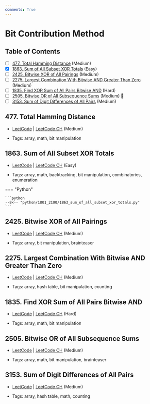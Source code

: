 ```yaml
---
comments: True
---
```


# Bit Contribution Method

## Table of Contents

- [ ] [477. Total Hamming Distance](https://leetcode.cn/problems/total-hamming-distance/) (Medium)
- [x] [1863. Sum of All Subset XOR Totals](https://leetcode.cn/problems/sum-of-all-subset-xor-totals/) (Easy)
- [ ] [2425. Bitwise XOR of All Pairings](https://leetcode.cn/problems/bitwise-xor-of-all-pairings/) (Medium)
- [ ] [2275. Largest Combination With Bitwise AND Greater Than Zero](https://leetcode.cn/problems/largest-combination-with-bitwise-and-greater-than-zero/) (Medium)
- [ ] [1835. Find XOR Sum of All Pairs Bitwise AND](https://leetcode.cn/problems/find-xor-sum-of-all-pairs-bitwise-and/) (Hard)
- [ ] [2505. Bitwise OR of All Subsequence Sums](https://leetcode.cn/problems/bitwise-or-of-all-subsequence-sums/) (Medium) 👑
- [ ] [3153. Sum of Digit Differences of All Pairs](https://leetcode.cn/problems/sum-of-digit-differences-of-all-pairs/) (Medium)

## 477. Total Hamming Distance

-   [LeetCode](https://leetcode.com/problems/total-hamming-distance/) | [LeetCode CH](https://leetcode.cn/problems/total-hamming-distance/) (Medium)

-   Tags: array, math, bit manipulation


## 1863. Sum of All Subset XOR Totals

-   [LeetCode](https://leetcode.com/problems/sum-of-all-subset-xor-totals/) | [LeetCode CH](https://leetcode.cn/problems/sum-of-all-subset-xor-totals/) (Easy)

-   Tags: array, math, backtracking, bit manipulation, combinatorics, enumeration

=== "Python"

    ```python
    --8<-- "python/1801_2100/1863_sum_of_all_subset_xor_totals.py"
    ```



## 2425. Bitwise XOR of All Pairings

-   [LeetCode](https://leetcode.com/problems/bitwise-xor-of-all-pairings/) | [LeetCode CH](https://leetcode.cn/problems/bitwise-xor-of-all-pairings/) (Medium)

-   Tags: array, bit manipulation, brainteaser


## 2275. Largest Combination With Bitwise AND Greater Than Zero

-   [LeetCode](https://leetcode.com/problems/largest-combination-with-bitwise-and-greater-than-zero/) | [LeetCode CH](https://leetcode.cn/problems/largest-combination-with-bitwise-and-greater-than-zero/) (Medium)

-   Tags: array, hash table, bit manipulation, counting


## 1835. Find XOR Sum of All Pairs Bitwise AND

-   [LeetCode](https://leetcode.com/problems/find-xor-sum-of-all-pairs-bitwise-and/) | [LeetCode CH](https://leetcode.cn/problems/find-xor-sum-of-all-pairs-bitwise-and/) (Hard)

-   Tags: array, math, bit manipulation


## 2505. Bitwise OR of All Subsequence Sums

-   [LeetCode](https://leetcode.com/problems/bitwise-or-of-all-subsequence-sums/) | [LeetCode CH](https://leetcode.cn/problems/bitwise-or-of-all-subsequence-sums/) (Medium)

-   Tags: array, math, bit manipulation, brainteaser


## 3153. Sum of Digit Differences of All Pairs

-   [LeetCode](https://leetcode.com/problems/sum-of-digit-differences-of-all-pairs/) | [LeetCode CH](https://leetcode.cn/problems/sum-of-digit-differences-of-all-pairs/) (Medium)

-   Tags: array, hash table, math, counting
